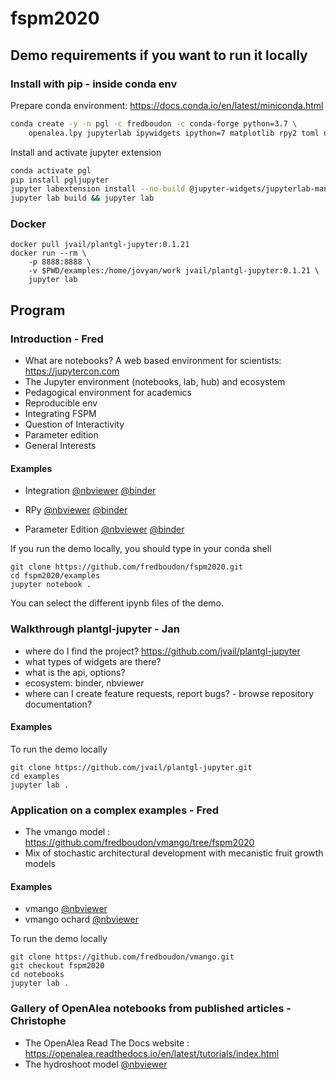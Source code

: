 # fspm2020


## Demo requirements if you want to run it locally


### Install with pip - inside conda env

Prepare conda environment: https://docs.conda.io/en/latest/miniconda.html

```bash
conda create -y -n pgl -c fredboudon -c conda-forge python=3.7 \
    openalea.lpy jupyterlab ipywidgets ipython=7 matplotlib rpy2 toml nodejs
```

Install and activate jupyter extension

```bash
conda activate pgl
pip install pgljupyter
jupyter labextension install --no-build @jupyter-widgets/jupyterlab-manager
jupyter lab build && jupyter lab
```

### Docker

```
docker pull jvail/plantgl-jupyter:0.1.21
docker run --rm \
    -p 8888:8888 \
    -v $PWD/examples:/home/jovyan/work jvail/plantgl-jupyter:0.1.21 \
    jupyter lab
```

## Program

### Introduction - Fred

* What are notebooks? A web based environment for scientists: https://jupytercon.com
* The Jupyter environment (notebooks, lab, hub) and ecosystem
* Pedagogical environment for academics
* Reproducible env
* Integrating FSPM
* Question of Interactivity
* Parameter edition
* General Interests


#### Examples

* Integration [@nbviewer](https://nbviewer.jupyter.org/github/fredboudon/fspm2020/blob/master/examples/Integration.ipynb) [@binder](https://mybinder.org/v2/gh/fredboudon/fspm2020.git/master?filepath=examples%2FIntegration.ipynb)

* RPy [@nbviewer](https://nbviewer.jupyter.org/github/fredboudon/fspm2020/blob/master/examples/RPy.ipynb) [@binder](https://mybinder.org/v2/gh/fredboudon/fspm2020.git/master?filepath=examples%2FRPy.ipynb)

* Parameter Edition [@nbviewer](https://nbviewer.jupyter.org/github/fredboudon/fspm2020/blob/master/examples/parameters/ParameterEdition.ipynb) [@binder](https://mybinder.org/v2/gh/fredboudon/fspm2020.git/master?filepath=examples%2Fparameters%2FParameterEdition.ipynb)

If you run the demo locally, you should type in your conda shell
```
git clone https://github.com/fredboudon/fspm2020.git
cd fspm2020/examples
jupyter notebook .
```
You can select the different ipynb files of the demo.

### Walkthrough plantgl-jupyter - Jan
* where do I find the project? https://github.com/jvail/plantgl-jupyter
* what types of widgets are there?
* what is the api, options?
* ecosystem: binder, nbviewer
* where can I create feature requests, report bugs? - browse repository documentation?

#### Examples

To run the demo locally
```
git clone https://github.com/jvail/plantgl-jupyter.git
cd examples
jupyter lab .
```


### Application on a complex examples - Fred

* The vmango model : https://github.com/fredboudon/vmango/tree/fspm2020
* Mix of stochastic architectural development with mecanistic fruit growth models

#### Examples
* vmango [@nbviewer](https://nbviewer.jupyter.org/github/fredboudon/vmango/blob/fspm2020/notebooks/vmango.ipynb) 
* vmango ochard [@nbviewer](https://nbviewer.jupyter.org/github/fredboudon/vmango/blob/fspm2020/notebooks/vmango_2.ipynb)

To run the demo locally
```
git clone https://github.com/fredboudon/vmango.git
git checkout fspm2020
cd notebooks
jupyter lab .
```


### Gallery of OpenAlea notebooks from published articles - Christophe

* The OpenAlea Read The Docs website : https://openalea.readthedocs.io/en/latest/tutorials/index.html
* The hydroshoot model [@nbviewer](https://nbviewer.jupyter.org/github/openalea/openalea.rtfd.io/blob/master/example/hydroshoot_grapevine.ipynb)


